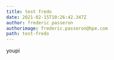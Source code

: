 ```yaml
---
title: test fredo
date: 2021-02-15T10:26:42.347Z
author: frederic passeron
authorimage: frederic.passeron@hpe.com
path: test-fredo
---
```

youpi